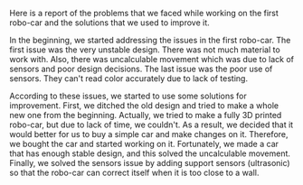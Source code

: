 Here is a report of the problems that we faced while working on the first robo-car and the solutions that we used to improve it.

In the beginning, we started addressing the issues in the first robo-car. The first issue was the very unstable design. There was not much material to work with. Also, there was uncalculable movement which was due to lack of sensors and poor design decisions. The last issue was the poor use of sensors. They can't read color accurately due to lack of testing.

According to these issues, we started to use some solutions for improvement. First, we ditched the old design and tried to make a whole new one from the beginning. Actually, we tried to make a fully 3D printed robo-car, but due to lack of time, we couldn't. As a result, we decided that it would better for us to buy a simple car and make changes on it. Therefore, we bought the car and started working on it. Fortunately, we made a car that has enough stable design, and this solved the uncalculable movement. Finally, we solved the sensors issue by adding support sensors (ultrasonic) so that the robo-car can correct itself when it is too close to a wall.